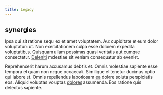 ```yaml
---
title: Legacy
---
```


## synergies

Ipsa qui sit ratione sequi ex et amet voluptatem. Aut cupiditate et eum dolor voluptatum ut. Non exercitationem culpa esse dolorem expedita voluptatibus. Quisquam ullam possimus quasi veritatis aut cumque consectetur. [Deleniti](/consequatur/ipsam/circuit_rubber.md) molestiae sit veniam consequatur ab eveniet.

Reprehenderit harum accusamus debitis et. Omnis molestiae sapiente esse tempora et quam non neque occaecati. Similique et tenetur ducimus optio qui labore et. Omnis repellendus laboriosam [ea](/dolore/odio/neque/et/hub_standardization.md) dolore soluta perspiciatis eos. Aliquid voluptas voluptas [dolores](/eos/velit/street_data_system_worthy.md) assumenda. Eos ratione quis delectus sapiente.
